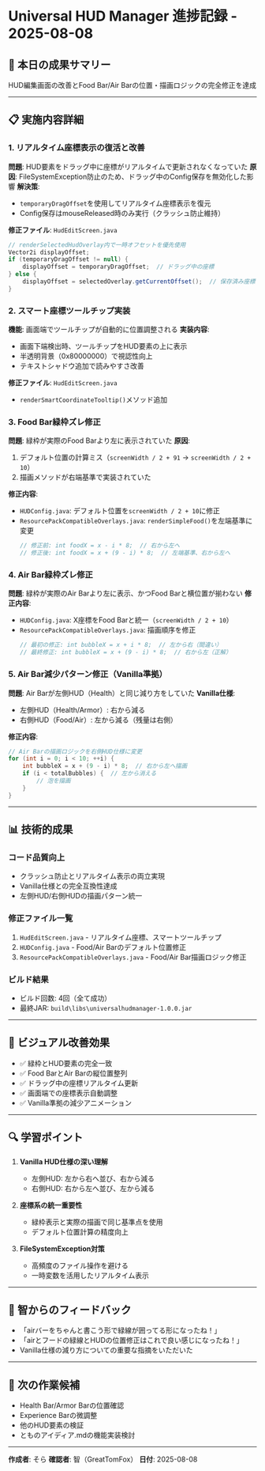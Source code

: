 # Universal HUD Manager 進捗記録 - 2025-08-08

## 🎯 本日の成果サマリー
HUD編集画面の改善とFood Bar/Air Barの位置・描画ロジックの完全修正を達成

---

## 📋 実施内容詳細

### 1. リアルタイム座標表示の復活と改善
**問題**: HUD要素をドラッグ中に座標がリアルタイムで更新されなくなっていた
**原因**: FileSystemException防止のため、ドラッグ中のConfig保存を無効化した影響
**解決策**: 
- `temporaryDragOffset`を使用してリアルタイム座標表示を復元
- Config保存はmouseReleased時のみ実行（クラッシュ防止維持）

**修正ファイル**: `HudEditScreen.java`
```java
// renderSelectedHudOverlay内で一時オフセットを優先使用
Vector2i displayOffset;
if (temporaryDragOffset != null) {
    displayOffset = temporaryDragOffset;  // ドラッグ中の座標
} else {
    displayOffset = selectedOverlay.getCurrentOffset();  // 保存済み座標
}
```

### 2. スマート座標ツールチップ実装
**機能**: 画面端でツールチップが自動的に位置調整される
**実装内容**:
- 画面下端検出時、ツールチップをHUD要素の上に表示
- 半透明背景（0x80000000）で視認性向上
- テキストシャドウ追加で読みやすさ改善

**修正ファイル**: `HudEditScreen.java`
- `renderSmartCoordinateTooltip()`メソッド追加

### 3. Food Bar緑枠ズレ修正
**問題**: 緑枠が実際のFood Barより左に表示されていた
**原因**: 
1. デフォルト位置の計算ミス（`screenWidth / 2 + 91` → `screenWidth / 2 + 10`）
2. 描画メソッドが右端基準で実装されていた

**修正内容**:
- `HUDConfig.java`: デフォルト位置を`screenWidth / 2 + 10`に修正
- `ResourcePackCompatibleOverlays.java`: `renderSimpleFood()`を左端基準に変更
  ```java
  // 修正前: int foodX = x - i * 8;  // 右から左へ
  // 修正後: int foodX = x + (9 - i) * 8;  // 左端基準、右から左へ
  ```

### 4. Air Bar緑枠ズレ修正
**問題**: 緑枠が実際のAir Barより左に表示、かつFood Barと横位置が揃わない
**修正内容**:
- `HUDConfig.java`: X座標をFood Barと統一（`screenWidth / 2 + 10`）
- `ResourcePackCompatibleOverlays.java`: 描画順序を修正
  ```java
  // 最初の修正: int bubbleX = x + i * 8;  // 左から右（間違い）
  // 最終修正: int bubbleX = x + (9 - i) * 8;  // 右から左（正解）
  ```

### 5. Air Bar減少パターン修正（Vanilla準拠）
**問題**: Air Barが左側HUD（Health）と同じ減り方をしていた
**Vanilla仕様**:
- 左側HUD（Health/Armor）: 右から減る
- 右側HUD（Food/Air）: 左から減る（残量は右側）

**修正内容**: 
```java
// Air Barの描画ロジックを右側HUD仕様に変更
for (int i = 0; i < 10; ++i) {
    int bubbleX = x + (9 - i) * 8;  // 右から左へ描画
    if (i < totalBubbles) {  // 左から消える
        // 泡を描画
    }
}
```

---

## 📊 技術的成果

### コード品質向上
- クラッシュ防止とリアルタイム表示の両立実現
- Vanilla仕様との完全互換性達成
- 左側HUD/右側HUDの描画パターン統一

### 修正ファイル一覧
1. `HudEditScreen.java` - リアルタイム座標、スマートツールチップ
2. `HUDConfig.java` - Food/Air Barのデフォルト位置修正
3. `ResourcePackCompatibleOverlays.java` - Food/Air Bar描画ロジック修正

### ビルド結果
- ビルド回数: 4回（全て成功）
- 最終JAR: `build\libs\universalhudmanager-1.0.0.jar`

---

## 🎨 ビジュアル改善効果
- ✅ 緑枠とHUD要素の完全一致
- ✅ Food BarとAir Barの縦位置整列
- ✅ ドラッグ中の座標リアルタイム更新
- ✅ 画面端での座標表示自動調整
- ✅ Vanilla準拠の減少アニメーション

---

## 🔍 学習ポイント
1. **Vanilla HUD仕様の深い理解**
   - 左側HUD: 左から右へ並び、右から減る
   - 右側HUD: 右から左へ並び、左から減る

2. **座標系の統一重要性**
   - 緑枠表示と実際の描画で同じ基準点を使用
   - デフォルト位置計算の精度向上

3. **FileSystemException対策**
   - 高頻度のファイル操作を避ける
   - 一時変数を活用したリアルタイム表示

---

## 📝 智からのフィードバック
- 「airバーをちゃんと書こう形で緑線が囲ってる形になったね！」
- 「airとフードの緑線とHUDの位置修正はこれで良い感じになったね！」
- Vanilla仕様の減り方についての重要な指摘をいただいた

---

## 🚀 次の作業候補
- Health Bar/Armor Barの位置確認
- Experience Barの微調整
- 他のHUD要素の検証
- とものアイディア.mdの機能実装検討

---

**作成者**: そら
**確認者**: 智（GreatTomFox）
**日付**: 2025-08-08